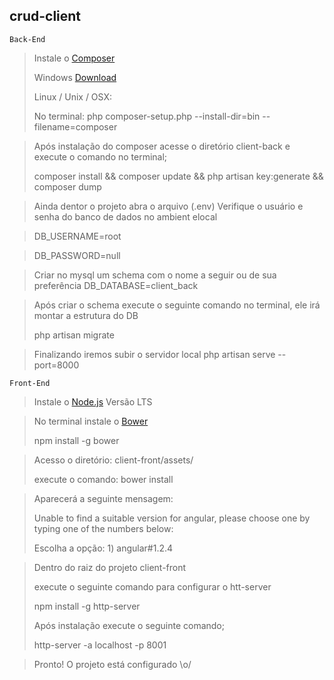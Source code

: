 ## crud-client

    Back-End

>Instale o [Composer](https://getcomposer.org/doc/00-intro.md)  
>
>Windows [Download](https://getcomposer.org/Composer-Setup.exe)
>
>Linux / Unix / OSX:
>
>No terminal: php composer-setup.php --install-dir=bin --filename=composer

>Após instalação do composer acesse o diretório client-back e execute o comando no terminal;
>
>composer install && composer update && php artisan key:generate && composer dump

>Ainda dentor o projeto abra o arquivo (.env)
>Verifique o usuário e senha do banco de dados no ambient elocal

>DB_USERNAME=root

>DB_PASSWORD=null

>Criar no mysql um schema com o nome a seguir ou de sua preferência
>DB_DATABASE=client_back

>Após criar o schema execute o seguinte comando no terminal, ele irá montar a estrutura do DB 
>
>php artisan migrate

>Finalizando iremos subir o servidor local php artisan serve --port=8000 

    Front-End

>Instale o [Node.js](https://nodejs.org) Versão LTS

>No terminal instale o [Bower](https://bower.io/)
>
>npm install -g bower

>Acesso o diretório: client-front/assets/
>
>execute o comando: bower install

>Aparecerá a seguinte mensagem:
>
>Unable to find a suitable version for angular, please choose one by typing one of the numbers below:
>
>Escolha a opção: 1) angular#1.2.4 

>Dentro do raiz do projeto client-front
>
>execute o seguinte comando para configurar o htt-server
>
>npm install -g http-server
>
>Após instalação execute o seguinte comando;
>
>http-server -a localhost -p 8001

>Pronto! O projeto está configurado \o/



